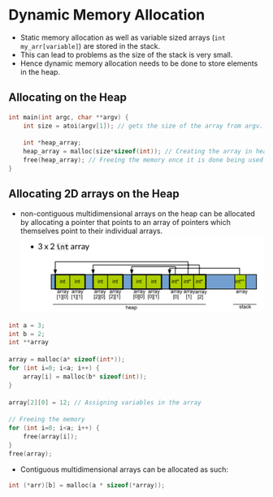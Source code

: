 # Dynamic Memory Allocation

* Static memory allocation as well as variable sized arrays (`int my_arr[variable]`) are stored in the stack.
* This can lead to problems as the size of the stack is very small.
* Hence dynamic memory allocation needs to be done to store elements in the heap.

## Allocating on the Heap
```C
int main(int argc, char **argv) {
    int size = atoi(argv[1]); // gets the size of the array from argv.

    int *heap_array;
    heap_array = malloc(size*sizeof(int)); // Creating the array in heap
    free(heap_array); // Freeing the memory once it is done being used
}
```

## Allocating 2D arrays on the Heap
* non-contiguous multidimensional arrays on the heap can be allocated by allocating a pointer that points to an array of pointers which themselves point to their individual arrays.
![Multidimensional heap](../img/multidimensional_heap.png)

```C
int a = 3;
int b = 2;
int **array

array = malloc(a* sizeof(int*));
for (int i=0; i<a; i++) {
    array[i] = malloc(b* sizeof(int));
}

array[2][0] = 12; // Assigning variables in the array

// Freeing the memory
for (int i=0; i<a; i++) {
    free(array[i]);
}
free(array);
```
* Contiguous multidimensional arrays can be allocated as such:
```C
int (*arr)[b] = malloc(a * sizeof(*array));
```